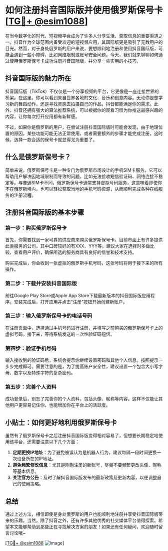 # 如何注册抖音国际版并使用俄罗斯保号卡 [[TG💪+ @esim1088](https://t.me/s/esim1088)]

在当今数字化的时代，短视频平台成为了许多人分享生活、获取信息的重要渠道之一。抖音作为全球范围内备受欢迎的短视频应用，其国际版更是吸引了无数用户的目光。然而，对于身处俄罗斯的用户来说，要想顺利地注册和使用抖音国际版，可能会遇到一些小障碍，比如网络限制或账号安全问题。今天，我们就来聊聊如何通过使用俄罗斯保号卡成功注册抖音国际版，并分享一些实用的小技巧。

## 抖音国际版的魅力所在

抖音国际版（TikTok）不仅仅是一个分享视频的平台，它更像是一座连接世界的桥梁。在这里，你可以看到来自世界各地的文化、音乐和创意内容。无论你是想学习新的舞蹈动作，还是寻找灵感去拍摄自己的作品，抖音都能满足你的需求。此外，抖音还拥有强大的算法推荐系统，可以根据你的观看习惯为你推送最感兴趣的内容，让你每次打开应用都有新鲜感。

不过，如果你是俄罗斯的用户，在尝试注册抖音国际版时可能会发现，由于地理位置的原因，某些功能可能无法正常使用，或者需要额外的步骤才能完成注册。这时候，选择一款合适的保号卡就显得尤为重要了。

## 什么是俄罗斯保号卡？

简单来说，俄罗斯保号卡是一种专门为俄罗斯市场设计的手机SIM卡服务。它可以帮助用户解决因地域限制而导致的问题，比如无法接收短信验证码、网络连接不稳定等。与普通SIM卡不同，俄罗斯保号卡通常支持虚拟号码服务，这意味着即使你不在俄罗斯境内，也可以轻松获取当地的手机号码资源，从而顺利完成各种在线服务的注册流程。

## 注册抖音国际版的基本步骤

### 第一步：购买俄罗斯保号卡

首先，你需要找到一家可靠的供应商来购买俄罗斯保号卡。目前市面上有许多提供此类服务的公司，其中口碑较好的有XXX、YYY等。建议大家在选择时多做比较，查看用户评价，确保所选的服务商具有良好的信誉和技术支持。

购买完成后，你会收到一张虚拟的俄罗斯手机号码，这张号码将用于接下来的所有操作。

### 第二步：下载并安装抖音国际版

前往Google Play Store或Apple App Store下载最新版本的抖音国际版应用程序。安装完成后，打开应用并点击“注册”按钮开始创建新账户。

### 第三步：输入俄罗斯保号卡的电话号码

在注册页面中，选择通过手机号码进行注册，并填写之前购买的俄罗斯保号卡上的虚拟号码。接下来，等待系统发送的一次性验证码短信。

### 第四步：验证手机号码

输入接收到的验证码后，系统会提示你继续设置密码和其他个人信息。按照提示一步步完成即可。需要注意的是，为了提高账户安全性，建议设置一个包含大小写字母、数字以及特殊字符的复杂密码。

### 第五步：完善个人资料

成功登录后，别忘了完善你的个人资料，包括头像、昵称等内容。这样不仅能让其他用户更容易记住你，也能增加你在平台上的活跃度。

## 小贴士：如何更好地利用俄罗斯保号卡

虽然有了俄罗斯保号卡之后注册抖音国际版变得相对容易了，但想要长期稳定地使用该平台，还需要注意以下几个方面：

1. **定期更换IP地址**：为了避免被误认为是机器人行为，建议每隔一段时间更换一次设备所在的IP地址。
2. **避免频繁修改信息**：尤其是刚刚注册的新账号，尽量不要频繁更改头像、昵称等基本信息。
3. **关注官方公告**：及时了解抖音国际版发布的最新政策及更新内容，以便调整自己的使用策略。

## 总结

通过上述方法，相信即使是身处俄罗斯的用户也能顺利地注册并享受抖音国际版带来的乐趣。当然，除了抖音之外，还有许多其他优秀的社交媒体平台值得探索。希望本文能够帮助到那些正在寻找解决方案的朋友！如果还有任何疑问，欢迎随时留言讨论哦~

[[TG💪+ @esim1088](https://t.me/s/esim1088) ![Image](https://i.postimg.cc/4NQfJmqS/Snipaste-2025-05-13-00-14-12.png)]